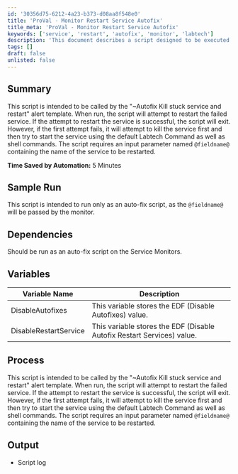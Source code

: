 ```yaml
---
id: '30356d75-6212-4a23-b373-d08aa8f548e0'
title: 'ProVal - Monitor Restart Service Autofix'
title_meta: 'ProVal - Monitor Restart Service Autofix'
keywords: ['service', 'restart', 'autofix', 'monitor', 'labtech']
description: 'This document describes a script designed to be executed by the "~Autofix Kill stuck service and restart" alert template. It attempts to restart a failed service, and if that fails, it kills the service and tries to start it again using various commands. The script requires a parameter for the service name and is intended for use in auto-fix scenarios within Service Monitors.'
tags: []
draft: false
unlisted: false
---
```


## Summary

This script is intended to be called by the "~Autofix Kill stuck service and restart" alert template. When run, the script will attempt to restart the failed service. If the attempt to restart the service is successful, the script will exit. However, if the first attempt fails, it will attempt to kill the service first and then try to start the service using the default Labtech Command as well as shell commands. The script requires an input parameter named `@fieldname@` containing the name of the service to be restarted.

**Time Saved by Automation:** 5 Minutes

## Sample Run

This script is intended to run only as an auto-fix script, as the `@fieldname@` will be passed by the monitor.

## Dependencies

Should be run as an auto-fix script on the Service Monitors.

## Variables

| **Variable Name**               | **Description**                                             |
|----------------------------------|-----------------------------------------------------------|
| DisableAutofixes                 | This variable stores the EDF (Disable Autofixes) value.   |
| DisableRestartService            | This variable stores the EDF (Disable Autofix Restart Services) value. |

## Process

This script is intended to be called by the "~Autofix Kill stuck service and restart" alert template. When run, the script will attempt to restart the failed service. If the attempt to restart the service is successful, the script will exit. However, if the first attempt fails, it will attempt to kill the service first and then try to start the service using the default Labtech Command as well as shell commands. The script requires an input parameter named `@fieldname@` containing the name of the service to be restarted.

## Output

- Script log



